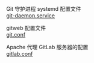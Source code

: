 Git 守护进程 systemd 配置文件  
[git-daemon.service](https://github.com/godontop/linux/blob/master/etc/systemd/system/git-daemon.service)

gitweb 配置文件  
[git.conf](https://github.com/godontop/linux/blob/master/etc/httpd/conf.d/git.conf)

Apache 代理 GitLab 服务器的配置  
[gitlab.conf](https://github.com/godontop/linux/blob/master/etc/httpd/conf.d/gitlab.conf)